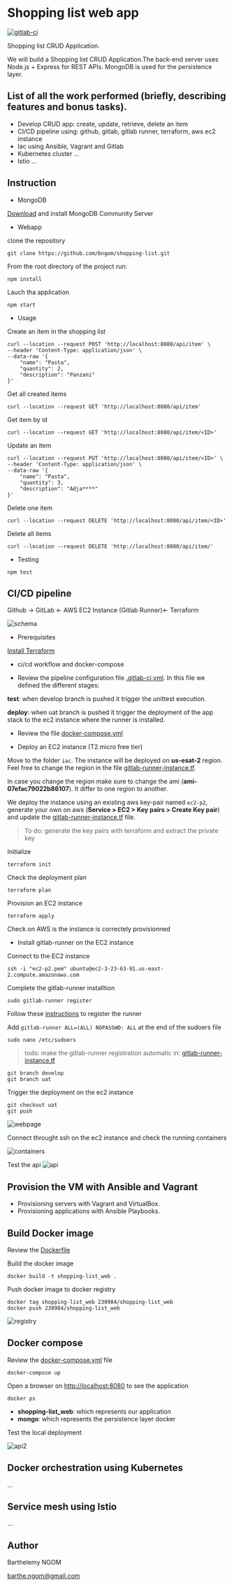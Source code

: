 # Shopping list web app

[![gitlab-ci](https://gitlab.com/bngom/shopping-list/badges/uat/pipeline.svg)](https://gitlab.com/bngom/shopping-list)

Shopping list CRUD Application.

We will build a Shopping list CRUD Application.The back-end server uses Node.js + Express for REST APIs. MongoDB is used for the persistence layer.

## List of all the work performed (briefly, describing features and bonus tasks).

- Develop CRUD app: create, update, retrieve, delete an item
- CI/CD pipeline using: github, gitlab, gitlab runner, terraform, aws ec2 instance
- Iac using Ansible, Vagrant and Gitlab
- Kubernetes cluster ...
- Istio ...


## Instruction

- MongoDB

[Download](https://www.mongodb.com/try/download/community) and install MongoDB Community Server

- Webapp

clone the repository

```
git clone https://github.com/bngom/shopping-list.git
```

From the root directory of the project run:

```
npm install
```

Lauch tha application

```
npm start
```

- Usage

Create an item in the shopping list

```
curl --location --request POST 'http://localhost:8080/api/item' \
--header 'Content-Type: application/json' \
--data-raw '{
    "name": "Pasta",
    "quantity": 2,
    "description": "Panzani"
}'
```

Get all created items

```
curl --location --request GET 'http://localhost:8080/api/item'
```

Get item by id

```
curl --location --request GET 'http://localhost:8080/api/item/<ID>'
```

Update an item

```
curl --location --request PUT 'http://localhost:8080/api/item/<ID>' \
--header 'Content-Type: application/json' \
--data-raw '{
    "name": "Pasta",
    "quantity": 3,
    "description": "Adja****"
}'
```

Delete one item

```
curl --location --request DELETE 'http://localhost:8080/api/item/<ID>'
```

Delete all items

```
curl --location --request DELETE 'http://localhost:8080/api/item/'
```

- Testing

```
npm test
```

## CI/CD pipeline

Github -> GitLab <- AWS EC2 Instance (Gitlab Runner)<- Terraform

![schema](./img/schema.PNG)


- Prerequisites

[Install Terraform](https://learn.hashicorp.com/tutorials/terraform/install-cli#install-terraform)

- ci/cd workflow and docker-compose

* Review the pipeline configuration file [.gitlab-ci.yml](./.gitlab-ci.yml). In this file we defined the different stages:
    
**test**: when develop branch is pushed it trigger the unittest execution.

**deploy**: when uat branch is pushed it trigger the deployment of the app stack to the ec2 instance where the runner is installed.

* Review the file [docker-compose.yml](./docker-compose.yml)

- Deploy an EC2 instance (T2.micro free tier)

Move to the folder `iac`. The instance will be deployed on **us-esat-2** region. Feel free to change the region in the file [gitlab-runner-instance.tf](./iac/gitlab-runner-instance.tf). 

In case you change the region make sure to change the ami (**ami-07efac79022b86107**). It differ to one region to another.

We deploy the instance using an existing aws key-pair named `ec2-p2`, generate your own on aws (**Service > EC2 > Key pairs > Create Key pair**) and update the [gitlab-runner-instance.tf](./iac/gitlab-runner-instance.tf) file.

> To do: generate the key pairs with terraform and extract the private key


Initialize

```
terraform init
```

Check the deployment plan

```
terraform plan
```

Provision an EC2 instance

```
terraform apply
```

Check on AWS is the instance is correctely provisionned

- Install gitlab-runner on the EC2 instance

Connect to the EC2 instance

```
ssh -i "ec2-p2.pem" ubuntu@ec2-3-23-63-91.us-east-2.compute.amazonaws.com
```

Complete the gitlab-runner installtion

```
sudo gitlab-runner register
```

Follow these [instructions](https://docs.gitlab.com/ee/ci/runners/README.html#specific-runners) to register the runner

Add `gitlab-runner ALL=(ALL) NOPASSWD: ALL` at the end of the sudoers file

```
sudo nano /etc/sudoers
```

> todo: make the gitlab-runner registration automatic in: [gitlab-runner-instance.tf](./iac/gitlab-runner-instance.tf)

```
git branch develop
git branch uat
```

Trigger the deployment on the ec2 instance
```
git checkout uat
git push
```
![webpage](./img/app-deployed-weppage2.PNG)

Connect throught ssh on the ec2 instance and check the running containers

![containers](./img/app-deployed-docker.PNG)

Test the api
![api](./img/app-deployed-postman-ec2.PNG)


## Provision the VM with Ansible and Vagrant

- Provisioning servers with Vagrant and VirtualBox.
- Provisioning applications with Ansible Playbooks.

## Build Docker image

Review the [Dockerfile](./Dockerfile)

Build the docker image

```
docker build -t shopping-list_web .
```

Push docker image to docker registry

```
docker tag shopping-list_web 230984/shopping-list_web
docker push 230984/shopping-list_web
```
![registry](./img/docker_registry.PNG)


## Docker compose

Review the [docker-compose.yml](./docker-compose.yml) file

```
docker-compose up
```

Open a browser on [http://localhost:8080](http://localhost:8080) to see the application

```
docker ps
```

- **shopping-list_web**: which represents our application
- **mongo**: which represents the persistence layer docker

Test the local deployment

![api2](./img/postman.PNG)

## Docker orchestration using Kubernetes

...

## Service mesh using Istio

...

## Author

Barthelemy NGOM

barthe.ngom@gmail.com
